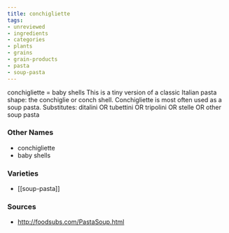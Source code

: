 ```yaml
---
title: conchigliette
tags:
- unreviewed
- ingredients
- categories
- plants
- grains
- grain-products
- pasta
- soup-pasta
---
```

conchigliette = baby shells This is a tiny version of a classic Italian pasta shape: the conchiglie or conch shell. Conchigliette is most often used as a soup pasta. Substitutes: ditalini OR tubettini OR tripolini OR stelle OR other soup pasta

### Other Names

* conchigliette
* baby shells

### Varieties

* [[soup-pasta]]

### Sources
* http://foodsubs.com/PastaSoup.html
